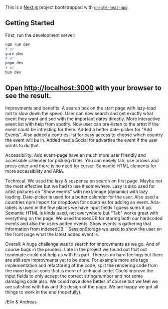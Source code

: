 This is a [Next.js](https://nextjs.org/) project bootstrapped with [`create-next-app`](https://github.com/vercel/next.js/tree/canary/packages/create-next-app).

## Getting Started

First, run the development server:

```bash
npm run dev
# or
yarn dev
# or
pnpm dev
# or
bun dev
```

Open [http://localhost:3000](http://localhost:3000) with your browser to see the result.
-----------------
Improvments and benefits:
A search box on the start page with lazy-load not to slow down the speed. User can now search and get exactly what event they want and see with the important dates directly.
More interactive event list with help from spotify. Now user can pre-listen to the artist if the event could be intresting for them.
Added a better date-picker for "Add Events". Also added a contries-list for easy access to choose which country the event will be in. Added media Social for advertise the event if the user wants to do that.

Accessibility:
Add event-page have an much more user friendly and accessible calender for picking dates. You can easely tab, use arrows and press enter and there is no need for curser.
Semantic HTML elements for more accessibility and ARIA.

Technical:
We used the lazy & suspense on search on first page. Maybe not the most effective but we had to use it somewhere. 
Lazy is also used for artist pictures on "Show events" with next/image (dynamic) with lazy loading.
Date-picker is used for a better calender for the user.
Also used a countries npm import for dropdown for countries for adding an event.
Aria-labels is used in the few places we have input fields I guess sums it up.
Semantic HTML is kinda used, not everywhere but "Tab" works great with everything on the page.
We used IndexedDB for storing both our hardcoded events and also the users added events. Show events is gathering that information from indexedDB.¨
SessionStorage we used to show the user on the front page what the latest added event is.

Overall:
A huge challenge was to search for improvments as we go. And of course bugs in the process. Late in the project we found out that out teammate could not help us with his part. There is no hard feelings but there are still som improvments yet to be done. For example more aria tags implementation and refactoring of the code, split the rendering code from the more logical code that is more of technical code. Could improve the input fields to only accept the correct string/number and not some damaging code also. We could have done better of course but we feel we are satisfied with this and the design of the page. We are happy we got all things to work in the end (hopefully).

/Elin & Andreas 






